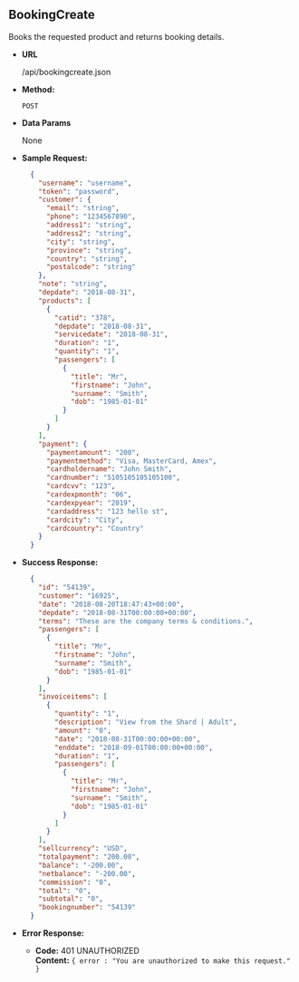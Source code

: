 **BookingCreate**
----
  Books the requested product and returns booking details.

* **URL**

  /api/bookingcreate.json

* **Method:**

  `POST`

* **Data Params**

  None
  
* **Sample Request:**

  ```json
    {
      "username": "username",
      "token": "password",
      "customer": {
        "email": "string",
        "phone": "1234567890",
        "address1": "string",
        "address2": "string",
        "city": "string",
        "province": "string",
        "country": "string",
        "postalcode": "string"
      },
      "note": "string",
      "depdate": "2018-08-31",
      "products": [
        {
          "catid": "378",
          "depdate": "2018-08-31",
          "servicedate": "2018-08-31",
          "duration": "1",
          "quantity": "1",
          "passengers": [
            {
              "title": "Mr",
              "firstname": "John",
              "surname": "Smith",
              "dob": "1985-01-01"
            }
          ]
        }
      ],
      "payment": {
        "paymentamount": "200",
        "paymentmethod": "Visa, MasterCard, Amex",
        "cardholdername": "John Smith",
        "cardnumber": "5105105105105100",
        "cardcvv": "123",
        "cardexpmonth": "06",
        "cardexpyear": "2019",
        "cardaddress": "123 hello st",
        "cardcity": "City",
        "cardcountry": "Country"
      }
    }
  ```

* **Success Response:**

  ```json
    {
      "id": "54139",
      "customer": "16925",
      "date": "2018-08-20T18:47:43+00:00",
      "depdate": "2018-08-31T00:00:00+00:00",
      "terms": "These are the company terms & conditions.",
      "passengers": [
        {
          "title": "Mr",
          "firstname": "John",
          "surname": "Smith",
          "dob": "1985-01-01"
        }
      ],
      "invoiceitems": [
        {
          "quantity": "1",
          "description": "View from the Shard | Adult",
          "amount": "0",
          "date": "2018-08-31T00:00:00+00:00",
          "enddate": "2018-09-01T00:00:00+00:00",
          "duration": "1",
          "passengers": [
            {
              "title": "Mr",
              "firstname": "John",
              "surname": "Smith",
              "dob": "1985-01-01"
            }
          ]
        }
      ],
      "sellcurrency": "USD",
      "totalpayment": "200.00",
      "balance": "-200.00",
      "netbalance": "-200.00",
      "commission": "0",
      "total": "0",
      "subtotal": "0",
      "bookingnumber": "54139"
    }
  ```
 
* **Error Response:**

  * **Code:** 401 UNAUTHORIZED <br />
    **Content:** `{ error : "You are unauthorized to make this request." }`


